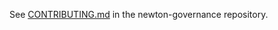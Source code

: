See [CONTRIBUTING.md](https://github.com/newton-physics/newton-governance/blob/main/CONTRIBUTING.md) in the newton-governance repository.
